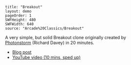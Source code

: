 ```
title: "Breakout"
layout: demo
pageOrder: 1
SWFHeight: 480
SWFWidth: 640
source: "Arcade%20Classics/Breakout"
```

A very simple, but solid Breakout clone originally created by [Photonstorm](http://www.photonstorm.com/)&nbsp;(Richard Davey)&nbsp;in 20 minutes.

*   [Blog post](http://www.photonstorm.com/tags/breakout)
*   [YouTube video (10 mins, sped up)](http://www.youtube.com/watch?v=JUG2XRV3i78)